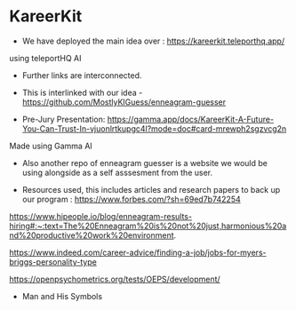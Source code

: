 # KareerKit

- We have deployed the main idea over : 
https://kareerkit.teleporthq.app/

using teleportHQ AI

- Further links are interconnected.
- This is interlinked with our idea - https://github.com/MostlyKIGuess/enneagram-guesser

- Pre-Jury Presentation:
https://gamma.app/docs/KareerKit-A-Future-You-Can-Trust-In-vjuonlrtkupgc4l?mode=doc#card-mrewph2sgzvcg2n

Made using Gamma AI

- Also another repo of enneagram guesser is a website we would be using alongside as a self asssesment from the user.

- Resources used, this includes articles and research papers to back up our program : 
https://www.forbes.com/?sh=69ed7b742254

https://www.hipeople.io/blog/enneagram-results-hiring#:~:text=The%20Enneagram%20is%20not%20just,harmonious%20and%20productive%20work%20environment.

https://www.indeed.com/career-advice/finding-a-job/jobs-for-myers-briggs-personality-type

https://openpsychometrics.org/tests/OEPS/development/

- Man and His Symbols
